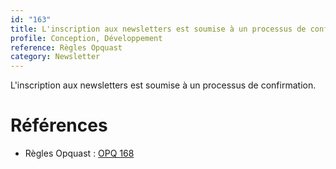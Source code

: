 ```yaml
---
id: "163"
title: L'inscription aux newsletters est soumise à un processus de confirmation.
profile: Conception, Développement
reference: Règles Opquast
category: Newsletter
---
```


L'inscription aux newsletters est soumise à un processus de confirmation.

# Références

*   Règles Opquast : [OPQ 168](https://checklists.opquast.com/fr/assurance-qualite-web/linscription-aux-newsletters-est-soumise-a-un-processus-de-confirmation)
